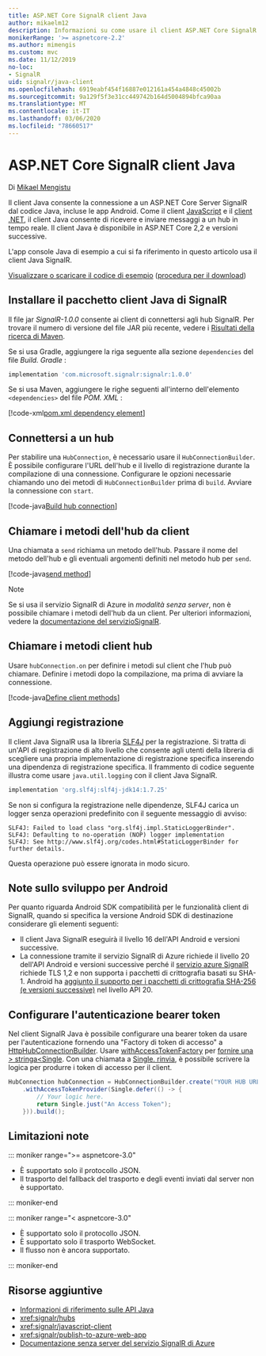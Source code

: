 ```yaml
---
title: ASP.NET Core SignalR client Java
author: mikaelm12
description: Informazioni su come usare il client ASP.NET Core SignalR Java.
monikerRange: '>= aspnetcore-2.2'
ms.author: mimengis
ms.custom: mvc
ms.date: 11/12/2019
no-loc:
- SignalR
uid: signalr/java-client
ms.openlocfilehash: 6919eabf454f16887e012161a454a4848c45002b
ms.sourcegitcommit: 9a129f5f3e31cc449742b164d5004894bfca90aa
ms.translationtype: MT
ms.contentlocale: it-IT
ms.lasthandoff: 03/06/2020
ms.locfileid: "78660517"
---
```

# <a name="aspnet-core-opno-locsignalr-java-client"></a>ASP.NET Core SignalR client Java

Di [Mikael Mengistu](https://twitter.com/MikaelM_12)

Il client Java consente la connessione a un ASP.NET Core Server SignalR dal codice Java, incluse le app Android. Come il client [JavaScript](xref:signalr/javascript-client) e il [client .NET](xref:signalr/dotnet-client), il client Java consente di ricevere e inviare messaggi a un hub in tempo reale. Il client Java è disponibile in ASP.NET Core 2,2 e versioni successive.

L'app console Java di esempio a cui si fa riferimento in questo articolo usa il client Java SignalR.

[Visualizzare o scaricare il codice di esempio](https://github.com/dotnet/AspNetCore.Docs/tree/master/aspnetcore/signalr/java-client/sample) ([procedura per il download](xref:index#how-to-download-a-sample))

## <a name="install-the-opno-locsignalr-java-client-package"></a>Installare il pacchetto client Java di SignalR

Il file jar *SignalR-1.0.0* consente ai client di connettersi agli hub SignalR. Per trovare il numero di versione del file JAR più recente, vedere i [Risultati della ricerca di Maven](https://search.maven.org/search?q=g:com.microsoft.signalr%20AND%20a:signalr).

Se si usa Gradle, aggiungere la riga seguente alla sezione `dependencies` del file *Build. Gradle* :

```gradle
implementation 'com.microsoft.signalr:signalr:1.0.0'
```

Se si usa Maven, aggiungere le righe seguenti all'interno dell'elemento `<dependencies>` del file *POM. XML* :

[!code-xml[pom.xml dependency element](java-client/sample/pom.xml?name=snippet_dependencyElement)]

## <a name="connect-to-a-hub"></a>Connettersi a un hub

Per stabilire una `HubConnection`, è necessario usare il `HubConnectionBuilder`. È possibile configurare l'URL dell'hub e il livello di registrazione durante la compilazione di una connessione. Configurare le opzioni necessarie chiamando uno dei metodi di `HubConnectionBuilder` prima di `build`. Avviare la connessione con `start`.

[!code-java[Build hub connection](java-client/sample/src/main/java/Chat.java?range=16-17)]

## <a name="call-hub-methods-from-client"></a>Chiamare i metodi dell'hub da client

Una chiamata a `send` richiama un metodo dell'hub. Passare il nome del metodo dell'hub e gli eventuali argomenti definiti nel metodo hub per `send`.

[!code-java[send method](java-client/sample/src/main/java/Chat.java?range=28)]

> [!NOTE]
> Se si usa il servizio SignalR di Azure in *modalità senza server*, non è possibile chiamare i metodi dell'hub da un client. Per ulteriori informazioni, vedere la [documentazione del servizioSignalR](/azure/azure-signalr/signalr-concept-serverless-development-config).

## <a name="call-client-methods-from-hub"></a>Chiamare i metodi client hub

Usare `hubConnection.on` per definire i metodi sul client che l'hub può chiamare. Definire i metodi dopo la compilazione, ma prima di avviare la connessione.

[!code-java[Define client methods](java-client/sample/src/main/java/Chat.java?range=19-21)]

## <a name="add-logging"></a>Aggiungi registrazione

Il client Java SignalR usa la libreria [SLF4J](https://www.slf4j.org/) per la registrazione. Si tratta di un'API di registrazione di alto livello che consente agli utenti della libreria di scegliere una propria implementazione di registrazione specifica inserendo una dipendenza di registrazione specifica. Il frammento di codice seguente illustra come usare `java.util.logging` con il client Java SignalR.

```gradle
implementation 'org.slf4j:slf4j-jdk14:1.7.25'
```

Se non si configura la registrazione nelle dipendenze, SLF4J carica un logger senza operazioni predefinito con il seguente messaggio di avviso:

```
SLF4J: Failed to load class "org.slf4j.impl.StaticLoggerBinder".
SLF4J: Defaulting to no-operation (NOP) logger implementation
SLF4J: See http://www.slf4j.org/codes.html#StaticLoggerBinder for further details.
```

Questa operazione può essere ignorata in modo sicuro.

## <a name="android-development-notes"></a>Note sullo sviluppo per Android

Per quanto riguarda Android SDK compatibilità per le funzionalità client di SignalR, quando si specifica la versione Android SDK di destinazione considerare gli elementi seguenti:

* Il client Java SignalR eseguirà il livello 16 dell'API Android e versioni successive.
* La connessione tramite il servizio SignalR di Azure richiede il livello 20 dell'API Android e versioni successive perché il [servizio azure SignalR](/azure/azure-signalr/signalr-overview) richiede TLS 1,2 e non supporta i pacchetti di crittografia basati su SHA-1. Android ha [aggiunto il supporto per i pacchetti di crittografia SHA-256 (e versioni successive)](https://developer.android.com/reference/javax/net/ssl/SSLSocket) nel livello API 20.

## <a name="configure-bearer-token-authentication"></a>Configurare l'autenticazione bearer token

Nel client SignalR Java è possibile configurare una bearer token da usare per l'autenticazione fornendo una "Factory di token di accesso" a [HttpHubConnectionBuilder](/java/api/com.microsoft.signalr._http_hub_connection_builder?view=aspnet-signalr-java). Usare [withAccessTokenFactory](/java/api/com.microsoft.signalr._http_hub_connection_builder.withaccesstokenprovider?view=aspnet-signalr-java#com_microsoft_signalr__http_hub_connection_builder_withAccessTokenProvider_Single_String__) per [fornire una](https://github.com/ReactiveX/RxJava) [> stringa\<Single](https://reactivex.io/documentation/single.html). Con una chiamata a [Single. rinvia](https://reactivex.io/RxJava/javadoc/io/reactivex/Single.html#defer-java.util.concurrent.Callable-), è possibile scrivere la logica per produrre i token di accesso per il client.

```java
HubConnection hubConnection = HubConnectionBuilder.create("YOUR HUB URL HERE")
    .withAccessTokenProvider(Single.defer(() -> {
        // Your logic here.
        return Single.just("An Access Token");
    })).build();
```

## <a name="known-limitations"></a>Limitazioni note

::: moniker range=">= aspnetcore-3.0"

* È supportato solo il protocollo JSON.
* Il trasporto del fallback del trasporto e degli eventi inviati dal server non è supportato.

::: moniker-end

::: moniker range="< aspnetcore-3.0"

* È supportato solo il protocollo JSON.
* È supportato solo il trasporto WebSocket.
* Il flusso non è ancora supportato.

::: moniker-end

## <a name="additional-resources"></a>Risorse aggiuntive

* [Informazioni di riferimento sulle API Java](/java/api/com.microsoft.signalr?view=aspnet-signalr-java)
* <xref:signalr/hubs>
* <xref:signalr/javascript-client>
* <xref:signalr/publish-to-azure-web-app>
* [Documentazione senza server del servizio SignalR di Azure](/azure/azure-signalr/signalr-concept-serverless-development-config)
